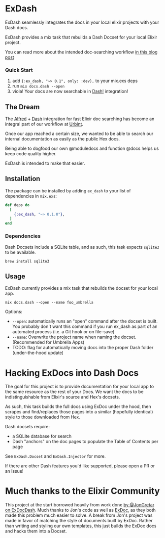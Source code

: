 # ExDash

ExDash seamlessly integrates the docs in your local elixir projects with your Dash docs.

ExDash provides a mix task that rebuilds a Dash Docset for your local Elixir project.

You can read more about the intended doc-searching workflow [in this blog post](https://medium.com/@russmatney/exdash-internal-elixir-docs-integrated-with-dash-434245fc8023)


### Quick Start

1. add `{:ex_dash, "~> 0.1", only: :dev},` to your mix.exs deps
1. run `mix docs.dash --open`
1. viola! Your docs are now searchable in [Dash!](https://kapeli.com/dash) integration!


## The Dream

The [Alfred](https://www.alfredapp.com/) + [Dash](https://kapeli.com/dash) integration
for fast Elixir doc searching has become an integral part of our workflow at [Urbint](https://github.com/urbint).

Once our app reached a certain size,
we wanted to be able to search our internal documentation as easily as the public Hex docs.

Being able to dogfood our own @moduledocs and function @docs helps us keep code quality higher.

ExDash is intended to make that easier.

## Installation

The package can be installed
by adding `ex_dash` to your list of dependencies in `mix.exs`:

```elixir
def deps do
  [
    {:ex_dash, "~> 0.1.0"},
  ]
end
```

### Dependencies

Dash Docsets include a SQLite table, and as such,
this task expects `sqlite3` to be available.

```
brew install sqlite3
```

## Usage

ExDash currently provides a mix task that rebuilds the docset for your local app.

```
mix docs.dash --open --name foo_umbrella
```

Options:

- `--open`: automatically runs an "open" command after the docset is built. You
  probably don't want this command if you run ex_dash as part of an automated process (i.e. a Git hook or on file-save)
- `--name`: Overwrite the project name when naming the docset. (Recommended for Umbrella Apps)
- TODO: flag for automatically moving docs into the proper Dash folder (under-the-hood update)

# Hacking ExDocs into Dash Docs

The goal for this project is to provide documentation for your local app
to the same resource as the rest of your Docs.
We want the docs to be indistinguishable from Elixir's source and Hex's docsets.

As such, this task builds the full docs using ExDoc under the hood,
then scrapes and find/replaces those pages into a similar (hopefully identical) style to those downloaded from Hex.

Dash docsets require:

  - a SQLite database for search
  - Dash "anchors" on the doc pages to populate the Table of Contents per page

See `ExDash.Docset` and `ExDash.Injector` for more.

If there are other Dash features you'd like supported,
please open a PR or an Issue!

# Much thanks to the Elixir Community

This project at the start borrowed heavily from work done [by @JonGretar on ExDocDash](https://github.com/JonGretar/ExDocDash). Much thanks to Jon's code as well as [ExDoc](https://github.com/elixir-lang/ex_doc), as they both made this problem much easier to solve. A break from Jon's project was made in favor of matching the style of documents built by ExDoc. Rather than writing and styling our own templates, this just builds the ExDoc docs and hacks them into a Docset.
